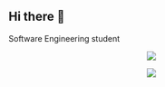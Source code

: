 ## Hi there 👋
Software Engineering student
<p align="center">
  <a href="https://skillicons.dev">
    <img src="https://skillicons.dev/icons?i=java,cs,js,html,css,bootstrap,react" />
  </a>
</p>
<p align="center">
  <a href="https://skillicons.dev">
    <img src="https://skillicons.dev/icons?i=idea,visualstudio,vscode" />
  </a>
</p>
